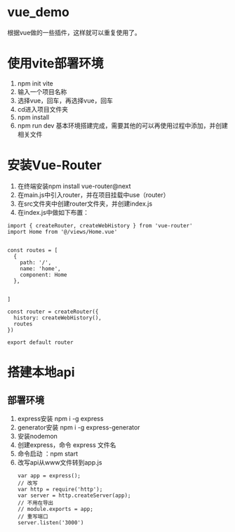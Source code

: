# vue_demo
根据vue做的一些插件，这样就可以重复使用了。

# 使用vite部署环境 
1. npm init vite 
2. 输入一个项目名称
3. 选择vue，回车，再选择vue，回车
4. cd进入项目文件夹
5. npm install
6. npm run dev
基本环境搭建完成，需要其他的可以再使用过程中添加，并创建相关文件

# 安装Vue-Router
1. 在终端安装npm install vue-router@next
2. 在main.js中引入router，并在项目挂载中use（router）
3. 在src文件夹中创建router文件夹，并创建index.js
4. 在index.js中做如下布置：
```
import { createRouter, createWebHistory } from 'vue-router'
import Home from '@/views/Home.vue'


const routes = [
  {
    path: '/',
    name: 'home',
    component: Home
  },
  
   
]

const router = createRouter({
  history: createWebHistory(),
  routes
})

export default router
```

# 搭建本地api
## 部署环境
1. express安装 npm i -g express
2. generator安装 npm i -g express-generator
3. 安装nodemon
4. 创建express，命令 express 文件名
5. 命令启动 ：npm start
6. 改写api从www文件转到app.js
   ```
   var app = express();
   // 改写
   var http = require('http');
   var server = http.createServer(app);
   // 不用在导出
   // module.exports = app;
   // 重写端口
   server.listen('3000')
   ```